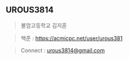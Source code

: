 UROUS3814
------------------
  >불암고등학교 김지훈
  
  >백준    : https://acmicpc.net/user/urous381

  >Connect : urous3814@gmail.com

